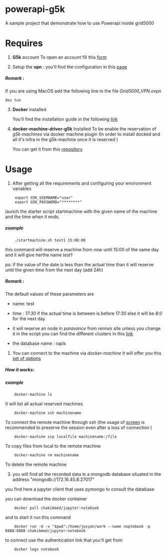 # powerapi-g5k
A sample project that demonstrate how to use Powerapi inside grid5000 

# Requires 

1. **G5k** account 
   To open an account fill this  [form](https://www.grid5000.fr/mediawiki/index.php/Special:G5KRequestAccountUMS)  

2. Setup the **vpn** : 
   you'll find the configuration in this [page](https://www.grid5000.fr/mediawiki/index.php/VPN)


##### Remark : 

If you are using MacOS  add the following line in the file 
    *Grid5000_VPN.ovpn*
    
    dev tun

3. **Docker** installed 
    
    You'll find the installation guide in the following [link](https://docs.docker.com/install/)

4. **docker-machine-driver-g5k**  Installed 
To be enable the reservation of *g5k-machines* via docker machine plugin (In order to install docked and all it's infra in the g5k-machine once it is reserved )

   You can get it from this [repository](https://github.com/Spirals-Team/docker-machine-driver-g5k)

# Usage

1. After getting all the requirements and configuring your environment variables 
       
        export G5K_USERNAME="user"
        export G5K_PASSWORD="********"

launch the starter script startmachine with the given name of the machine and the time when it ends.
##### example 
        ./startmachine.sh test1 15:00:00 

this command will reserve a machine from now until 15:00 of the same day and it will give herthe name *test1* 

ps: if the value of the date is less than the actual time than it will reserve until the given time from the next day (add 24h)


##### Remark : 
The default values of these parameters are 

* name: test

* time : *17:30*  if the actual time is between is before 17:30 else it will be *8:0* for the next day 

* it will reserve an node in *paravance* from *rennes* site unless you change it in the script
        you can find the different clusters in this [link](https://www.grid5000.fr/mediawiki/index.php/Hardware)

* the database name : rapls  

1. You can connect to the machine via *docker-machine* it will offer you this [set of options](https://docs.docker.com/machine/reference/)


##### How it works: 


##### example  
        docker-machine ls 
    
It will list all actual reserved machines 
       
        docker-machine ssh machinename 

To connect the remote machine through ssh  (the usage of [screen](https://linux.die.net/man/1/screen) is recommended to preserve the session even after a loss of connection )

        docker-machine scp localfile machinename:/file 

To copy files from local to the remote machine 

        docker-machine rm machinename 

To delete the remote machine 

3. you will find all the recorded data in a mongodb database situated in the address "mongodb://172.16.45.8:27017" 

you find here a jupyter client that uses pymongo to consult the database 

you can download the docker container 
        
        docker pull chakibmed/jupyter:notebook 

and to start it run this command 

        docker run -d -v "$pwd":/home/jovyan/work --name noptebook -p 8888:8888 chakibmed/jupyter:notebook 

to connect use the authentication link that you'll get from 

        docker logs notebook 
